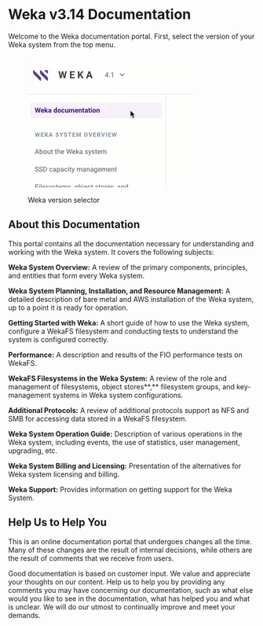 # Weka v3.14 Documentation

Welcome to the Weka documentation portal. First, select the version of your Weka system from the top menu.

<figure><img src=".gitbook/assets/version_selector.gif" alt=""><figcaption><p>Weka version selector</p></figcaption></figure>

## About this Documentation

This portal contains all the documentation necessary for understanding and working with the Weka system. It covers the following subjects:

**Weka System Overview:** A review of the primary components, principles, and entities that form every Weka system.

**Weka System Planning, Installation, and Resource Management:** A detailed description of bare metal and AWS installation of the Weka system, up to a point it is ready for operation.

**Getting Started with Weka:** A short guide of how to use the Weka system, configure a WekaFS filesystem and conducting tests to understand the system is configured correctly.

**Performance:** A description and results of the FIO performance tests on WekaFS.

**WekaFS Filesystems in the Weka System:** A review of the role and management of filesystems, object stores**,** filesystem groups, and key-management systems in Weka system configurations.

**Additional Protocols:** A review of additional protocols support as NFS and SMB for accessing data stored in a WekaFS filesystem.

**Weka System Operation Guide:** Description of various operations in the Weka system, including events, the use of statistics, user management, upgrading, etc.

**Weka System Billing and Licensing:** Presentation of the alternatives for Weka system licensing and billing.

**Weka Support:** Provides information on getting support for the Weka System.

## Help Us to Help You

This is an online documentation portal that undergoes changes all the time. Many of these changes are the result of internal decisions, while others are the result of comments that we receive from users.

Good documentation is based on customer input. We value and appreciate your thoughts on our content. Help us to help you by providing any comments you may have concerning our documentation, such as what else would you like to see in the documentation, what has helped you and what is unclear. We will do our utmost to continually improve and meet your demands.
